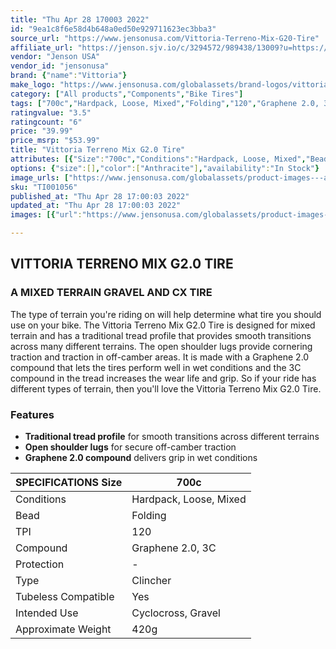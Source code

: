 ```yaml
---
title: "Thu Apr 28 170003 2022"
id: "9ea1c8f6e58d4b648a0ed50e929711623ec3bba3"
source_url: "https://www.jensonusa.com/Vittoria-Terreno-Mix-G20-Tire"
affiliate_url: "https://jenson.sjv.io/c/3294572/989438/13009?u=https://www.jensonusa.com/Vittoria-Terreno-Mix-G20-Tire"
vendor: "Jenson USA"
vendor_id: "jensonusa"
brand: {"name":"Vittoria"}
make_logo: "https://www.jensonusa.com/globalassets/brand-logos/vittoria.jpg"
category: ["All products","Components","Bike Tires"]
tags: ["700c","Hardpack, Loose, Mixed","Folding","120","Graphene 2.0, 3C","-","Clincher","Yes","Cyclocross, Gravel","420g"]
ratingvalue: "3.5"
ratingcount: "6"
price: "39.99"
price_msrp: "$53.99"
title: "Vittoria Terreno Mix G2.0 Tire"
attributes: [{"Size":"700c","Conditions":"Hardpack, Loose, Mixed","Bead":"Folding","TPI":"120","Compound":"Graphene 2.0, 3C","Protection":"-","Type":"Clincher","Tubeless Compatible":"Yes","Intended Use":"Cyclocross, Gravel","Approximate Weight":"420g"}]
options: {"size":[],"color":["Anthracite"],"availability":"In Stock"}
image_urls: ["https://www.jensonusa.com/globalassets/product-images---all-assets/vittoria/ti001056-anthracite.jpg"]
sku: "TI001056"
published_at: "Thu Apr 28 17:00:03 2022"
updated_at: "Thu Apr 28 17:00:03 2022"
images: [{"url":"https://www.jensonusa.com/globalassets/product-images---all-assets/vittoria/ti001056-anthracite.jpg","path":"full/2608b6515dbbd6bcff16a8f0b1477b18ab619536.jpg","checksum":"e1cf453f2c6571f064c46eb4ab1c62ed","status":"downloaded"}]

---
```

## VITTORIA TERRENO MIX G2.0 TIRE

### A MIXED TERRAIN GRAVEL AND CX TIRE

The type of terrain you're riding on will help determine what tire you should
use on your bike. The Vittoria Terreno Mix G2.0 Tire is designed for mixed
terrain and has a traditional tread profile that provides smooth transitions
across many different terrains. The open shoulder lugs provide cornering
traction and traction in off-camber areas. It is made with a Graphene 2.0
compound that lets the tires perform well in wet conditions and the 3C
compound in the tread increases the wear life and grip. So if your ride has
different types of terrain, then you'll love the Vittoria Terreno Mix G2.0
Tire.

### Features

  * **Traditional tread profile** for smooth transitions across different terrains
  * **Open shoulder lugs** for secure off-camber traction
  * **Graphene 2.0 compound** delivers grip in wet conditions

SPECIFICATIONS Size | 700c  
---|---  
Conditions | Hardpack, Loose, Mixed  
Bead | Folding  
TPI | 120  
Compound | Graphene 2.0, 3C  
Protection | -  
Type | Clincher  
Tubeless Compatible | Yes  
Intended Use | Cyclocross, Gravel  
Approximate Weight | 420g

